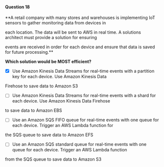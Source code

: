 #### Question  18


**A retail company with many stores and warehouses is implementing IoT sensors to gather monitoring data from devices in

each location. The data will be sent to AWS in real time. A solutions architect must provide a solution for ensuring

events are received in order for each device and ensure that data is saved for future processing.**


**Which solution would be MOST efficient?**


- [x] Use Amazon Kinesis Data Streams for real-time events with a partition key for each device. Use Amazon Kinesis Data

Firehose to save data to Amazon S3


- [ ] Use Amazon Kinesis Data Streams for real-time events with a shard for each device. Use Amazon Kinesis Data Firehose

to save data to Amazon EBS


- [ ] Use an Amazon SQS FIFO queue for real-time events with one queue for each device. Trigger an AWS Lambda function for

the SQS queue to save data to Amazon EFS


- [ ] Use an Amazon SQS standard queue for real-time events with one queue for each device. Trigger an AWS Lambda function

from the SQS queue to save data to Amazon S3

